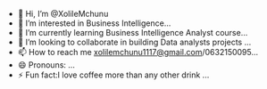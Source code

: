 - 👋 Hi, I’m @XolileMchunu
- 👀 I’m interested in Business Intelligence...
- 🌱 I’m currently learning Business Intelligence Analyst course...
- 💞️ I’m looking to collaborate in building Data analysts projects ...
- 📫 How to reach me xolilemchunu1117@gmail.com/0632150095...
- 😄 Pronouns: ...
- ⚡ Fun fact:I love coffee more than any other drink ...

<!---
XolileMchunu/XolileMchunu is a ✨ special ✨ repository because its `README.md` (this file) appears on your GitHub profile.
You can click the Preview link to take a look at your changes.
--->
